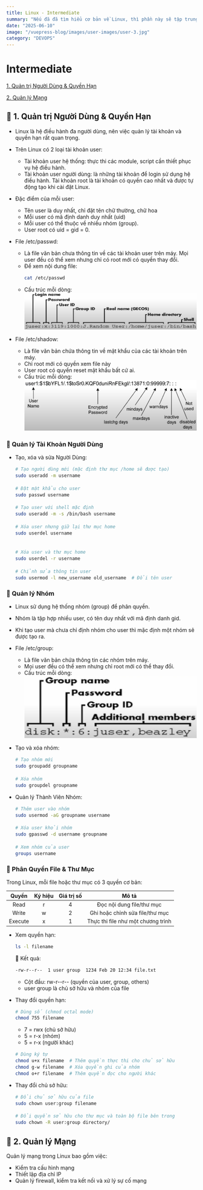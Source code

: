 ```yaml
---
title: Linux - Intermediate
summary: "Nếu đã đã tìm hiểu cơ bản về Linux, thì phần này sẽ tập trung tìm hiểu về cách quản trị Người dùng & Quyền hạn và Quản lý Mạng trong Linux."
date: "2025-06-10"
image: "/vuepress-blog/images/user-images/user-3.jpg"
category: "DEVOPS"
---
```


# Intermediate

[1. Quản trị Người Dùng & Quyền Hạn](#1)

[2. Quản lý Mạng](#2)

<a name="1"></a>

## 📌 1. Quản trị Người Dùng & Quyền Hạn

- Linux là hệ điều hành đa người dùng, nên việc quản lý tài khoản và quyền hạn rất quan trọng.

- Trên Linux có 2 loại tài khoản user:

  - Tài khoản user hệ thống: thực thi các module, script cần thiết phục vụ hệ điều hành.
  - Tài khoản user người dùng: là những tài khoản để login sử dụng hệ điều hành. Tài khoản root là tài khoản có quyền cao nhất và được tự động tạo khi cài đặt Linux.

- Đặc điểm của mỗi user:

  - Tên user là duy nhất, chỉ đặt tên chữ thường, chữ hoa
  - Mỗi user có mã định danh duy nhất (uid)
  - Mỗi user có thể thuộc về nhiều nhóm (group).
  - User root có uid = gid = 0.

- File /etc/passwd:

  - Là file văn bản chưa thông tin về các tài khoản user trên máy. Mọi user đều có thể xem nhưng chỉ có root mới có quyền thay đổi.
  - Để xem nội dung file:
    ```bash
    cat /etc/passwd
    ```
  - Cấu trúc mỗi dòng:
    ![Cấu trúc File /etc/passwd](./images/linux-cau-truc-file-etc-passwd.png)

- File /etc/shadow:
  - Là file văn bản chứa thông tin về mật khẩu của các tài khoản trên máy.
  - Chỉ root mới có quyền xem file này
  - User root có quyền reset mật khẩu bất cứ ai.
  - Cấu trúc mỗi dòng:
    ![Cấu trúc File /etc/shadow](./images/linux-cau-truc-file-etc-shadow.png)

### 🔹 Quản lý Tài Khoản Người Dùng

- Tạo, xóa và sửa Người Dùng:

  ```bash
  # Tạo người dùng mới (mặc định thư mục /home sẽ được tạo)
  sudo useradd -m username

  # Đặt mật khẩu cho user
  sudo passwd username

  # Tạo user với shell mặc định
  sudo useradd -m -s /bin/bash username

  # Xóa user nhưng giữ lại thư mục home
  sudo userdel username


  # Xóa user và thư mục home
  sudo userdel -r username

  # Chỉnh sửa thông tin user
  sudo usermod -l new_username old_username  # Đổi tên user
  ```

### 🔹 Quản lý Nhóm

- Linux sử dụng hệ thống nhóm (group) để phân quyền.

- Nhóm là tập hợp nhiều user, có tên duy nhất với mã định danh gid.

- Khi tạo user mà chưa chỉ định nhóm cho user thì mặc định một nhóm sẽ được tạo ra.

- File /etc/group:

  - Là file văn bản chứa thông tin các nhóm trên máy.
  - Mọi user đều có thể xem nhưng chỉ root mới có thể thay đổi.
  - Cấu trúc mỗi dòng:
    ![Cấu trúc File /etc/group](./images/linux-cau-truc-file-etc-group.png)

- Tạo và xóa nhóm:

  ```bash
  # Tạo nhóm mới
  sudo groupadd groupname

  # Xóa nhóm
  sudo groupdel groupname
  ```

- Quản lý Thành Viên Nhóm:

  ```bash
  # Thêm user vào nhóm
  sudo usermod -aG groupname username

  # Xóa user khỏi nhóm
  sudo gpasswd -d username groupname

  # Xem nhóm của user
  groups username
  ```

### 🔹 Phân Quyền File & Thư Mục

Trong Linux, mỗi file hoặc thư mục có 3 quyền cơ bản:

|  Quyền  | Ký hiệu | Giá trị số |               Mô tả                |
| :-----: | :-----: | :--------: | :--------------------------------: |
|  Read   |    r    |     4      |     Đọc nội dung file/thư mục      |
|  Write  |    w    |     2      |  Ghi hoặc chỉnh sửa file/thư mục   |
| Execute |    x    |     1      | Thực thi file như một chương trình |

- Xem quyền hạn:

  ```bash
  ls -l filename
  ```

  📝 Kết quả:

  ```bash
  -rw-r--r--  1 user group  1234 Feb 20 12:34 file.txt
  ```

  - Cột đầu: rw-r--r-- (quyền của user, group, others)
  - user group là chủ sở hữu và nhóm của file

- Thay đổi quyền hạn:

  ```bash
  # Dùng số (chmod octal mode)
  chmod 755 filename
  ```

  - 7 = rwx (chủ sở hữu)
  - 5 = r-x (nhóm)
  - 5 = r-x (người khác)

  ```bash
  # Dùng ký tự
  chmod u+x filename  # Thêm quyền thực thi cho chủ sở hữu
  chmod g-w filename  # Xóa quyền ghi của nhóm
  chmod o+r filename  # Thêm quyền đọc cho người khác
  ```

- Thay đổi chủ sở hữu:

  ```bash
  # Đổi chủ sở hữu của file
  sudo chown user:group filename

  # Đổi quyền sở hữu cho thư mục và toàn bộ file bên trong
  sudo chown -R user:group directory/
  ```

<a name="2"></a>

## 📌 2. Quản lý Mạng

Quản lý mạng trong Linux bao gồm việc:

- Kiểm tra cấu hình mạng
- Thiết lập địa chỉ IP
- Quản lý firewall, kiểm tra kết nối và xử lý sự cố mạng
